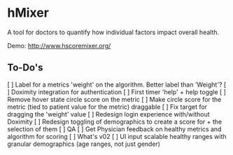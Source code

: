 hMixer
======

A tool for doctors to quantify how individual factors impact overall health.

Demo: http://www.hscoremixer.org/




To-Do's
------
[ ] Label for a metrics 'weight' on the algorithm. Better label than 'Weight'?
[ ] Doximity integration for authentication
[ ] First timer 'help' + help toggle
[ ] Remove hover state circle score on the metric
[ ] Make circle score for the metric (tied to patient value for the metric) draggable
[ ] Fix target for dragging the 'weight' value
[ ] Redesign login experience with/without Doximity
[ ] Redesign toggling of demographics to create a score for + the selection of them
[ ] QA
[ ] Get Physician feedback on healthy metrics and algorithm for scoring
[ ] What's v02
[ ] UI input scalable healthy ranges with granular demographics (age ranges, not just gender)
